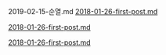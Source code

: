 2019-02-15-순열.md
[2018-01-26-first-post.md](:note:6fe496ec-ad77-450f-bc73-cfa5abc41a01)

[2018-01-26-first-post.md](:note:6fe496ec-ad77-450f-bc73-cfa5abc41a01)

[2018-01-26-first-post.md](:note:6fe496ec-ad77-450f-bc73-cfa5abc41a01)